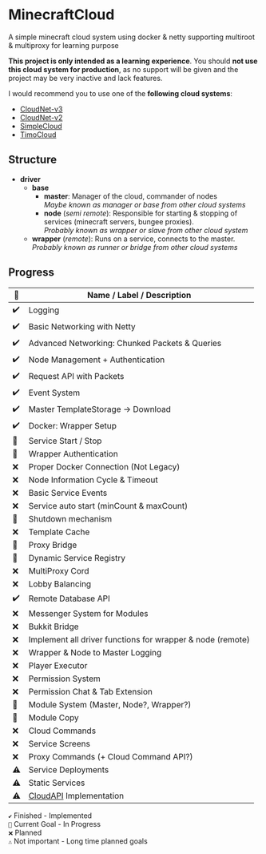 # MinecraftCloud
A simple minecraft cloud system using docker & netty supporting multiroot & multiproxy for learning purpose

**This project is only intended as a learning experience**.
You should **not use this cloud system for production**, as no support will be given and the project may be very inactive and lack features.

I would recommend you to use one of the **following cloud systems**:
- [CloudNet-v3](https://github.com/CloudNetService/CloudNet-v3)
- [CloudNet-v2](https://github.com/CloudNetService/CloudNet)
- [SimpleCloud](https://github.com/theSimpleCloud/SimpleCloud)
- [TimoCloud](https://github.com/TimoCloud/TimoCloud)

## Structure

- **driver**
  - **base**
	- **master**: Manager of the cloud, commander of nodes <br>
	  			  *Maybe known as manager or base from other cloud systems*
	- **node** (*semi remote*): Responsible for starting & stopping of services (minecraft servers, bungee proxies). <br>
	            *Probably known as wrapper or slave from other cloud system*
  - **wrapper** (*remote*): Runs on a service, connects to the master. <br>
				*Probably known as runner or bridge from other cloud systems*

## Progress

 📁 | Name / Label / Description
--- | --------------------------
✔️ | Logging
✔️ | Basic Networking with Netty
✔️ | Advanced Networking: Chunked Packets & Queries
✔️ | Node Management + Authentication
✔️ | Request API with Packets
✔️ | Event System
✔️ | Master TemplateStorage -> Download
✔️ | Docker: Wrapper Setup
🚧 | Service Start / Stop
🚧 | Wrapper Authentication
❌ | Proper Docker Connection (Not Legacy)
❌ | Node Information Cycle & Timeout
❌ | Basic Service Events
❌ | Service auto start (minCount & maxCount)
🚧 | Shutdown mechanism
❌ | Template Cache
🚧 | Proxy Bridge
🚧 | Dynamic Service Registry
❌ | MultiProxy Cord
❌ | Lobby Balancing
✔️ | Remote Database API
❌ | Messenger System for Modules
❌ | Bukkit Bridge
❌ | Implement all driver functions for wrapper & node (remote)
❌ | Wrapper & Node to Master Logging
❌ | Player Executor
❌ | Permission System
❌ | Permission Chat & Tab Extension
🚧 | Module System (Master, Node?, Wrapper?)
🚧 | Module Copy
❌ | Cloud Commands
❌ | Service Screens
❌ | Proxy Commands (+ Cloud Command API?)
⚠️ | Service Deployments
⚠️ | Static Services
⚠️ | [CloudAPI](https://github.com/anweisen/CloudAPI) Implementation

``✔️`` Finished - Implemented <br>
``🚧`` Current Goal - In Progress <br>
``❌`` Planned <br>
``⚠️`` Not important - Long time planned goals 
